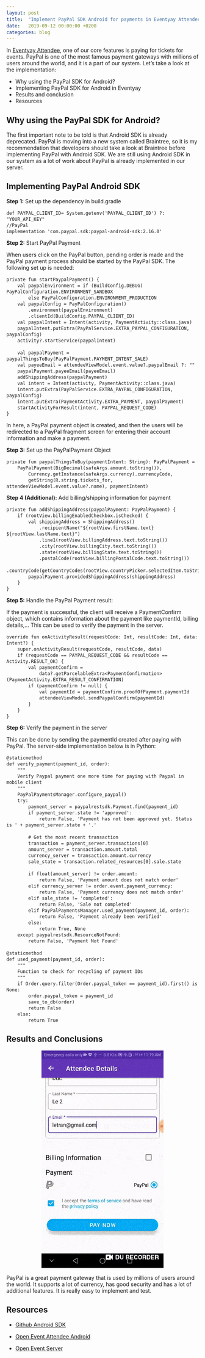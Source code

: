 ```yaml
---
layout: post
title:  "Implement PayPal SDK Android for payments in Eventyay Attendee"
date:   2019-09-12 00:00:00 +0200
categories: blog
---
```


In [Eventyay Attendee](https://github.com/fossasia/open-event-attendee-android), one of our core features is paying for tickets for events. PayPal is one of the most famous payment gateways with millions of users around the world, and it is a part of our system. Let’s take a look at the implementation:

- Why using the PayPal SDK for Android?
- Implementing PayPal SDK for Android in Eventyay
- Results and conclusion
- Resources

## Why using the PayPal SDK for Android?

The first important note to be told is that Android SDK is already deprecated. PayPal is moving into a new system called Braintree, so it is my recommendation that developers should take a look at Braintree before implementing PayPal with Android SDK. We are still using Android SDK in our system as a lot of work about PayPal is already implemented in our server.

## Implementing PayPal Android SDK

**Step 1:** Set up the dependency in build.gradle

```
def PAYPAL_CLIENT_ID= System.getenv('PAYPAL_CLIENT_ID') ?: "YOUR_API_KEY"
//PayPal
implementation 'com.paypal.sdk:paypal-android-sdk:2.16.0'
```

**Step 2:** Start PayPal Payment

When users click on the PayPal button, pending order is made and the PayPal payment process should be started by the PayPal SDK. The following set up is needed:

```
private fun startPaypalPayment() {
    val paypalEnvironment = if (BuildConfig.DEBUG) PayPalConfiguration.ENVIRONMENT_SANDBOX
        else PayPalConfiguration.ENVIRONMENT_PRODUCTION
    val paypalConfig = PayPalConfiguration()
        .environment(paypalEnvironment)
        .clientId(BuildConfig.PAYPAL_CLIENT_ID)
    val paypalIntent = Intent(activity, PaymentActivity::class.java)
    paypalIntent.putExtra(PayPalService.EXTRA_PAYPAL_CONFIGURATION, paypalConfig)
    activity?.startService(paypalIntent)

    val paypalPayment = paypalThingsToBuy(PayPalPayment.PAYMENT_INTENT_SALE)
    val payeeEmail = attendeeViewModel.event.value?.paypalEmail ?: ""
    paypalPayment.payeeEmail(payeeEmail)
    addShippingAddress(paypalPayment)
    val intent = Intent(activity, PaymentActivity::class.java)
    intent.putExtra(PayPalService.EXTRA_PAYPAL_CONFIGURATION, paypalConfig)
    intent.putExtra(PaymentActivity.EXTRA_PAYMENT, paypalPayment)
    startActivityForResult(intent, PAYPAL_REQUEST_CODE)
}
```

In here, a PayPal payment object is created, and then the users will be redirected to a PayPal fragment screen for entering their account information and make a payment.

**Step 3:** Set up the PayPalPayment Object

```
private fun paypalThingsToBuy(paymentIntent: String): PayPalPayment =
    PayPalPayment(BigDecimal(safeArgs.amount.toString()),
        Currency.getInstance(safeArgs.currency).currencyCode,
        getString(R.string.tickets_for, attendeeViewModel.event.value?.name), paymentIntent)
```

**Step 4 (Additional):** Add billing/shipping information for payment

```
private fun addShippingAddress(paypalPayment: PayPalPayment) {
    if (rootView.billingEnabledCheckbox.isChecked) {
        val shippingAddress = ShippingAddress()
            .recipientName("${rootView.firstName.text} ${rootView.lastName.text}")
            .line1(rootView.billingAddress.text.toString())
            .city(rootView.billingCity.text.toString())
            .state(rootView.billingState.text.toString())
            .postalCode(rootView.billingPostalCode.text.toString())
            .countryCode(getCountryCodes(rootView.countryPicker.selectedItem.toString()))
        paypalPayment.providedShippingAddress(shippingAddress)
    }
}
```

**Step 5:** Handle the PayPal Payment result:

If the payment is successful, the client will receive a PaymentConfirm object, which contains information about the payment like paymentId, billing details,… This can be used to verify the payment in the server.

```
override fun onActivityResult(requestCode: Int, resultCode: Int, data: Intent?) {
    super.onActivityResult(requestCode, resultCode, data)
    if (requestCode == PAYPAL_REQUEST_CODE && resultCode == Activity.RESULT_OK) {
        val paymentConfirm =
            data?.getParcelableExtra<PaymentConfirmation>(PaymentActivity.EXTRA_RESULT_CONFIRMATION)
        if (paymentConfirm != null) {
            val paymentId = paymentConfirm.proofOfPayment.paymentId
            attendeeViewModel.sendPaypalConfirm(paymentId)
        }
    }
}
```

**Step 6:** Verify the payment in the server

This can be done by sending the paymentId created after paying with PayPal. The server-side implementation below is in Python:

```
@staticmethod
def verify_payment(payment_id, order):
    """
    Verify Paypal payment one more time for paying with Paypal in mobile client
    """
    PayPalPaymentsManager.configure_paypal()
    try:
        payment_server = paypalrestsdk.Payment.find(payment_id)
        if payment_server.state != 'approved':
            return False, 'Payment has not been approved yet. Status is ' + payment_server.state + '.'

        # Get the most recent transaction
        transaction = payment_server.transactions[0]
        amount_server = transaction.amount.total
        currency_server = transaction.amount.currency
        sale_state = transaction.related_resources[0].sale.state

        if float(amount_server) != order.amount:
            return False, 'Payment amount does not match order'
        elif currency_server != order.event.payment_currency:
            return False, 'Payment currency does not match order'
        elif sale_state != 'completed':
            return False, 'Sale not completed'
        elif PayPalPaymentsManager.used_payment(payment_id, order):
            return False, 'Payment already been verified'
        else:
            return True, None
    except paypalrestsdk.ResourceNotFound:
        return False, 'Payment Not Found'

@staticmethod
def used_payment(payment_id, order):
    """
    Function to check for recycling of payment IDs
    """
    if Order.query.filter(Order.paypal_token == payment_id).first() is None:
        order.paypal_token = payment_id
        save_to_db(order)
        return False
    else:
        return True
```

## Results and Conclusions

<center><img src="/assets/images/img_14.gif"/></center>

PayPal is a great payment gateway that is used by millions of users around the world. It supports a lot of currency, has good security and has a lot of additional features. It is really easy to implement and test.

## Resources

- [Github Android SDK](https://github.com/paypal/PayPal-Android-SDK)

- [Open Event Attendee Android](https://github.com/fossasia/open-event-attendee-android/pull/2223)

- [Open Event Server](https://github.com/fossasia/open-event-server/commit/ead0ba06c771ec452f11d01d88d08042474be291)